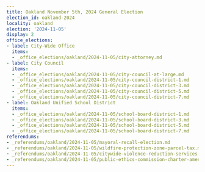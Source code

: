 ```yaml
---
title: Oakland November 5th, 2024 General Election
election_id: oakland-2024
locality: oakland
election: '2024-11-05'
display: 2
office_elections:
- label: City-Wide Office
  items:
  - _office_elections/oakland/2024-11-05/city-attorney.md
- label: City Council
  items:
  - _office_elections/oakland/2024-11-05/city-council-at-large.md
  - _office_elections/oakland/2024-11-05/city-council-district-1.md
  - _office_elections/oakland/2024-11-05/city-council-district-3.md
  - _office_elections/oakland/2024-11-05/city-council-district-5.md
  - _office_elections/oakland/2024-11-05/city-council-district-7.md
- label: Oakland Unified School District
  items:
  - _office_elections/oakland/2024-11-05/school-board-district-1.md
  - _office_elections/oakland/2024-11-05/school-board-district-3.md
  - _office_elections/oakland/2024-11-05/school-board-district-5.md
  - _office_elections/oakland/2024-11-05/school-board-district-7.md
referendums:
- _referendums/oakland/2024-11-05/mayoral-recall-election.md
- _referendums/oakland/2024-11-05/wildfire-protection-zone-parcel-tax.md
- _referendums/oakland/2024-11-05/citywide-violence-reduction-services-parcel-tax.md
- _referendums/oakland/2024-11-05/public-ethics-commission-charter-amendment.md
---
```

